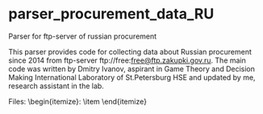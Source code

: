 # parser_procurement_data_RU
 Parser for ftp-server of russian procurement

This parser provides code for collecting data about Russian procurement since 2014 from ftp-server ftp://free:free@ftp.zakupki.gov.ru.
The main code was written by Dmitry Ivanov, aspirant in Game Theory and Decision Making International Laboratory of St.Petersburg HSE and updated by me, research assistant in the lab.

Files:
\begin{itemize}:
    \item 
\end{itemize}